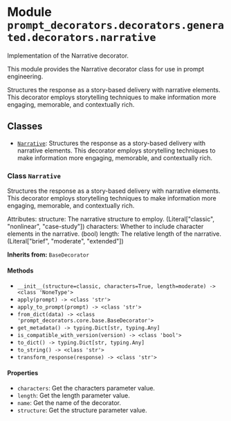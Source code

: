 # Module `prompt_decorators.decorators.generated.decorators.narrative`

Implementation of the Narrative decorator.

This module provides the Narrative decorator class for use in prompt engineering.

Structures the response as a story-based delivery with narrative elements. This decorator employs storytelling techniques to make information more engaging, memorable, and contextually rich.

## Classes

- [`Narrative`](#class-narrative): Structures the response as a story-based delivery with narrative elements. This decorator employs storytelling techniques to make information more engaging, memorable, and contextually rich.

### Class `Narrative`

Structures the response as a story-based delivery with narrative elements. This decorator employs storytelling techniques to make information more engaging, memorable, and contextually rich.

Attributes:
    structure: The narrative structure to employ. (Literal["classic", "nonlinear", "case-study"])
    characters: Whether to include character elements in the narrative. (bool)
    length: The relative length of the narrative. (Literal["brief", "moderate", "extended"])

**Inherits from:** `BaseDecorator`

#### Methods

- `__init__(structure=classic, characters=True, length=moderate) -> <class 'NoneType'>`
- `apply(prompt) -> <class 'str'>`
- `apply_to_prompt(prompt) -> <class 'str'>`
- `from_dict(data) -> <class 'prompt_decorators.core.base.BaseDecorator'>`
- `get_metadata() -> typing.Dict[str, typing.Any]`
- `is_compatible_with_version(version) -> <class 'bool'>`
- `to_dict() -> typing.Dict[str, typing.Any]`
- `to_string() -> <class 'str'>`
- `transform_response(response) -> <class 'str'>`
#### Properties

- `characters`: Get the characters parameter value.
- `length`: Get the length parameter value.
- `name`: Get the name of the decorator.
- `structure`: Get the structure parameter value.
